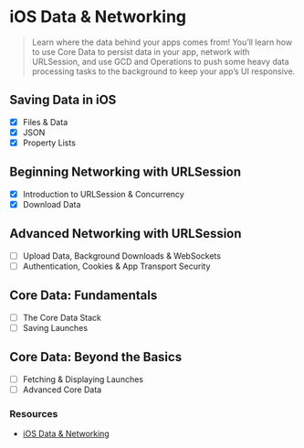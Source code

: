 # iOS Data & Networking

> Learn where the data behind your apps comes from! You’ll learn how to use Core Data to persist data in your app, network with URLSession, and use GCD and Operations to push some heavy data processing tasks to the background to keep your app’s UI responsive.

## Saving Data in iOS
- [x] Files & Data
- [x] JSON
- [x] Property Lists

## Beginning Networking with URLSession
- [x] Introduction to URLSession & Concurrency
- [x] Download Data

## Advanced Networking with URLSession
- [ ] Upload Data, Background Downloads & WebSockets
- [ ] Authentication, Cookies & App Transport Security

## Core Data: Fundamentals
- [ ] The Core Data Stack
- [ ] Saving Launches

## Core Data: Beyond the Basics
- [ ] Fetching & Displaying Launches
- [ ] Advanced Core Data

### Resources
- [iOS Data & Networking](https://www.kodeco.com/ios/paths/iosdatanetworking)
